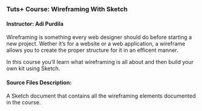 ### Tuts+ Course: Wireframing With Sketch
#### Instructor: Adi Purdila

Wireframing is something every web designer should do before starting a new project. Wether it’s for a website or a web application, a wireframe allows you to create the proper structure for it in an efficent manner.

In this course you’ll learn what wireframing is all about and then build your own kit using Sketch.

#### Source Files Description:

A Sketch document that contains all the wireframing elements documented in the course.
